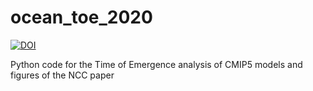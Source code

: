 # ocean_toe_2020

[![DOI](https://zenodo.org/badge/DOI/10.5281/zenodo.3944613.svg)](https://doi.org/10.5281/zenodo.3944613)

Python code for the Time of Emergence analysis of CMIP5 models and figures of the NCC paper
